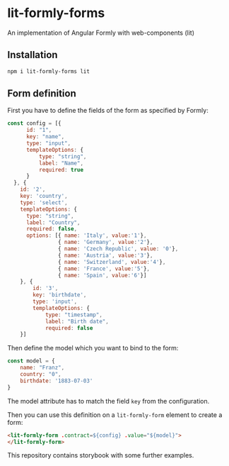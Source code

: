 # lit-formly-forms
An implementation of Angular Formly with web-components (lit)

## Installation

``` bash
npm i lit-formly-forms lit
```

## Form definition

First you have to define the fields of the form as specified by Formly:

```js
const config = [{
      id: "1",
      key: "name",
      type: "input",
      templateOptions: {
          type: "string", 
          label: "Name", 
          required: true
      }
  }, {
    id: '2',
    key: 'country',
    type: 'select',
    templateOptions: {
      type: "string", 
      label: "Country", 
      required: false,
      options: [{ name: 'Italy', value:'1'},
                { name: 'Germany', value:'2'}, 
                { name: 'Czech Republic', value: '0'},
                { name: 'Austria', value:'3'}, 
                { name: 'Switzerland', value:'4'}, 
                { name: 'France', value:'5'}, 
                { name: 'Spain', value:'6'}]
    }, {
        id: '3',
        key: 'birthdate',
        type: 'input',
        templateOptions: {
            type: "timestamp", 
            label: "Birth date", 
            required: false
    }]
```

Then define the model which you want to bind to the form:
```js
const model = {
    name: "Franz",
    country: "0",
    birthdate: '1883-07-03'
}
```
The model attribute has to match the field `key` from the configuration.

Then you can use this definition on a `lit-formly-form` element to create a form:

```html
<lit-formly-form .contract=${config} .value="${model}">
</lit-formly-form>
``` 

This repository contains storybook with some further examples.  
